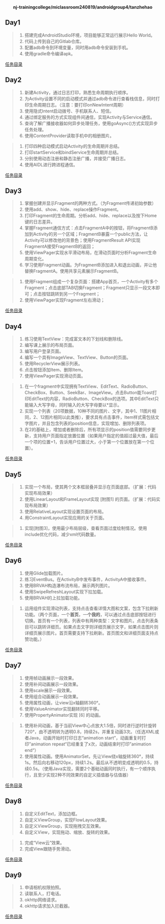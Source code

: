 <div>
    <p align="center">
        <strong>nj-trainingcollege/miclassroom240819/androidgroup4/tanzhehao</strong>
        <br>
    </p>
</div>

## Day1

>1. 搭建完成AndroidStudio环境，项目能够正常运行展示Hello World。
>2. 代码上传到自己的Gitlab仓库。
>3. 配置adb命令到环境变量，同时用adb命令安装到手机。
>4. 使用gradle命令编译apk。

[任务目录](https://partner-gitlab.mioffice.cn/nj-trainingcollege/miclassroom240819/androidgroup4/tanzhehao/homework/-/tree/main/day1)

## Day2

>1. 新建Activity，通过日志打印，熟悉生命周期执行顺序。
>2. 为Activity设置不同的启动模式并通过adb命令进行查看栈信息，同时打印生命周期日志。（注意：要打印onNewIntent周期）
>3. 使用隐式Intent启动拨号、手机联系人、短信。
>4. 通过绑定服务的方式实现组件间通信，实现Activity与Service通信。
>5. 查询了解广播接收器如何异步处理任务，使用goAsync()方式实现异步任务处理。
>6. 使用ContentProvider读取手机中的相册图片。

>1. 打印四种启动模式启动Activity的生命周期并总结。
>2. 打印startService和bindService生命周期并总结。
>3. 分别使用动态注册和静态注册广播，并接受广播日志。
>4. 使用AIDL进行跨进程通信。

[任务目录](https://partner-gitlab.mioffice.cn/nj-trainingcollege/miclassroom240819/androidgroup4/tanzhehao/homework/-/tree/main/day2)

## Day3

>1. 掌握创建并显示Fragment的两种方式。（为Fragment传递初始参数）
>2. 使用add、show、hide、replace操作Fragment。
>3. 打印Fragment的生命周期。分析add、hide、replace以及按下Home键的日志差异。
>4. 掌握Fragment通信方式：点击FragmentA中的按钮，将FragmentB添加到Activity的另一个区域；FragmentB暴露一个public方法，让Activity可以修改他的背景色；使用FragmentResult API实现FragmentA接受FragmentB的返回；
>5. 使用ViewPager实现水平滑动布局，在滑动页面时分析Fragment生命周期变化。
>6. 学习使用Fragment动画。为FragmentB添加进入和退出动画，并让他替换FragmentA。使用共享元素展示FragmentB。

>1. 使用Fragment组成一个复杂页面：搭建App首页，一个Activity有多个Fragment；点击底部TAB切换Fragment；Fragment只显示一段文本即可；点击按钮跳转到另一个Fragment；
>2. 使用ViewPager实现Fragment左右滑动；

[任务目录](https://partner-gitlab.mioffice.cn/nj-trainingcollege/miclassroom240819/androidgroup4/tanzhehao/homework/-/tree/main/day3)

## Day4

>1. 练习使用TextView：完成富文本的下划线和删除线。
>2. 编写课上展示的布局页面。
>3. 编写用户登录页面。
>4. 编写一个具有ImageView、TextView、Button的页面。
>5. 使用RecyclerView展示列表。
>6. 点击按钮添加Item、删除Item。
>7. 使用ViewPager实现滑动页面。

>1. 在一个fragment中实现拥有TextView、EditText、RadioButton、CheckBox、Button、SeekBar、ImageView。点击Button能Toast打印EditText的内容，RadioButton、CheckBox的选项。其中EditText只能输入大写字母，同时输入的大写字母要以*显示。
>2. 实现一个列表（20项数据，10种不同的图片、文字，其中1、11图片相同，2、12图片相同以此类推），要求具有点击事件，Item样式需包括文字图片，并且包含列表的position信息，实现增加、删除列表项。
>3. 在2的基础上，增加或者删除后，所有项显示的position值需要同步更新，支持用户页面指定放置位置（如果用户指定的值超过最大值，最后一个项的位置+1，告诉用户位置过大，小于第一个位置放在第一个位置）。

[任务目录](https://partner-gitlab.mioffice.cn/nj-trainingcollege/miclassroom240819/androidgroup4/tanzhehao/homework/-/tree/main/day4)

## Day5

>1. 实现一个布局，使其两个文本框层叠并显示在页面底部。（扩展：代码实现布局效果）
>2. 使用LinearLayout和FrameLayout实现 [附图1] 的页面。（扩展：代码实现布局效果）
>3. 使用RelativeLayout实现设置页面的布局。
>4. 用ConstraintLayout实现应用的关于页面。

>1. 实现[附图3]，使用最少布局层级，查看页面过度绘制情况。使用include优化代码，减少xml代码数量。

[任务目录](day5)

## Day6

>1. 使用Glide加载图片。
>2. 练习EventBus。在ActivityB中发布事件，ActivityA中接收事件。
>3. 使用BRVAH构造瀑布流布局，展示两列图片。
>4. 使用SwipeRefreshLayout实现下拉加载。
>5. 使用BRVAH的上拉加载功能。

>1. 运用组件实现滑动列表，支持点击查看详情大图和文案，包含下拉刷新功能。（两个页面，一个**首页**，一**个我的**，可以通过点击底部按钮进行切换。首页有一个列表，列表中有两种类型：文字和图片。点击列表条目可以跳转详细页。如果点击文字则详细页展示文字，如果点击图片则详细页展示图片。首页需要支持下拉刷新。首页图文和详细页面支持点赞功能。）

[任务目录](day6)

## Day7

>1. 使用帧动画展示一段效果。
>2. 使用补间动画展示一段效果。
>3. 使用scale展示一段效果。
>4. 使用组合动画展示一段效果。
>5. 使用属性动画，让view沿x轴翻转360°。
>6. 使用ValueAnimator实现翻转同时平移。
>7. 使用PropertyAnimator实现 [6] 的动画。

>1. 使用补间动画，基于当前View中心点放大1.5倍，同时进行逆时针旋转720°，由不透明转为透明0.8，持续2s，并重复动画3次。（任选XML或者Java，动画开始时打印日志“animation start”，动画重复时打印”animation repeat“已经重复了x次，动画结束时打印”animation end“）
>2. 使用属性动画。使用AnimatorSet，先让View绕x轴旋转360°，持续1s。然后向右移动120px，持续1.2s。最后从不透明变成透明的0.5，持续0.5s。（使用Java实现，需要2个基础动画同时执行，有一个顺序执行，且至少实现2种不同效果的自定义插值器与估值器）

[任务目录](day7)

## Day8

>1. 自定义EditText，添加边框。
>2. 自定义ViewGroup，实现FlowLayout效果。
>3. 自定义ViewGroup，实现拖拽交互效果。
>4. 自定义View，实现拖动、缩放、旋转的效果。

>1. 完成“View云”效果。 
>2. 完成View跟随手势滑动。

[任务目录](day8)

## Day9

>1. 申请相机权限拍照。
>2. 读联系人，打电话。
>3. okhttp网络请求。
>4. okhttp请求加入拦截器。

[任务目录](day9)